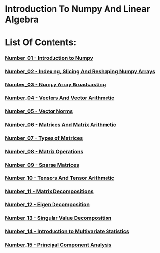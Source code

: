 # Introduction To Numpy And Linear Algebra

# List Of Contents:

### [Number_01 - Introduction to Numpy](Content%20details/Number_01.md)
### [Number_02 - Indexing, Slicing And Reshaping Numpy Arrays](Content%20details/Number_02.md)
### [Number_03 - Numpy Array Broadcasting](Content%20details/Number_03.md)
### [Number_04 - Vectors And Vector Arithmetic](Content%20details/Number_04.md)
### [Number_05 - Vector Norms](Content%20details/Number_05.md)
### [Number_06 - Matrices And Matrix Arithmetic](Content%20details/Number_06.md)
### [Number_07 - Types of Matrices](Content%20details/Number_07.md)
### [Number_08 - Matrix Operations](Content%20details/Number_08.md)
### [Number_09 - Sparse Matrices](Content%20details/Number_09.md)
### [Number_10 - Tensors And Tensor Arithmetic](Content%20details/Number_10.md)
### [Number_11 - Matrix Decompositions](Content%20details/Number_11.md)
### [Number_12 - Eigen Decomposition](Content%20details/Number_12.md)
### [Number_13 - Singular Value Decomposition](Content%20details/Number_13.md)
### [Number_14 - Introduction to Multivariate Statistics](Content%20details/Number_14.md)
### [Number_15 - Principal Component Analysis](Content%20details/Number_15.md)